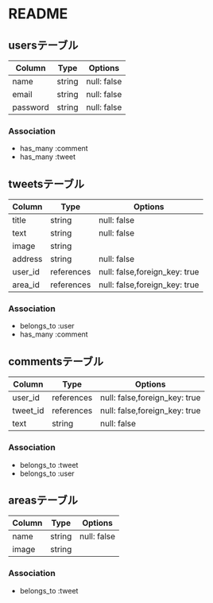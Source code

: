 # README

## usersテーブル

|Column|Type|Options|
|------|----|-------|
|name|string|null: false|
|email|string|null: false|
|password|string|null: false|

### Association
- has_many :comment
- has_many :tweet

## tweetsテーブル

|Column|Type|Options|
|------|----|-------|
|title|string|null: false|
|text|string|null: false|
|image|string||
|address|string|null: false|
|user_id|references|null: false,foreign_key: true|
|area_id|references|null: false,foreign_key: true|

### Association
- belongs_to :user
- has_many :comment

## commentsテーブル

|Column|Type|Options|
|------|----|-------|
|user_id|references|null: false,foreign_key: true|
|tweet_id|references|null: false,foreign_key: true|
|text|string|null: false|

### Association
- belongs_to :tweet
- belongs_to :user

## areasテーブル

|Column|Type|Options|
|------|----|-------|
|name|string|null: false|
|image|string||


### Association
- belongs_to :tweet
